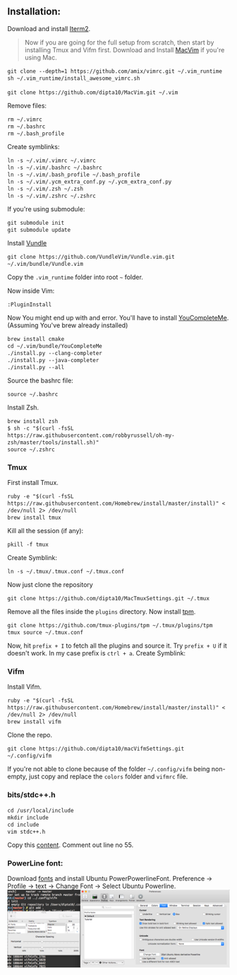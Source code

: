 ## Installation:

Download and install [Iterm2](https://www.iterm2.com/downloads.html).

> Now if you are going for the full setup from scratch, then start by installing Tmux and Vifm first.
> Download and Install [MacVim](https://github.com/macvim-dev/macvim/releases/tag/snapshot-155) if you're using Mac.

```
git clone --depth=1 https://github.com/amix/vimrc.git ~/.vim_runtime
sh ~/.vim_runtime/install_awesome_vimrc.sh

git clone https://github.com/dipta10/MacVim.git ~/.vim
```

Remove files:

```
rm ~/.vimrc
rm ~/.bashrc
rm ~/.bash_profile
```

Create symblinks:

```
ln -s ~/.vim/.vimrc ~/.vimrc
ln -s ~/.vim/.bashrc ~/.bashrc
ln -s ~/.vim/.bash_profile ~/.bash_profile
ln -s ~/.vim/.ycm_extra_conf.py ~/.ycm_extra_conf.py
ln -s ~/.vim/.zsh ~/.zsh
ln -s ~/.vim/.zshrc ~/.zshrc
```

If you're using submodule:

```
git submodule init
git submodule update
```

Install [Vundle](https://github.com/VundleVim/Vundle.vim)

```
git clone https://github.com/VundleVim/Vundle.vim.git ~/.vim/bundle/Vundle.vim
```

Copy the `.vim_runtime` folder into root `~` folder.

Now inside Vim:

```
:PluginInstall
```

Now You might end up with and error. You'll have to install [YouCompleteMe](https://github.com/Valloric/YouCompleteMe). (Assuming You've brew already installed)

```
brew install cmake
cd ~/.vim/bundle/YouCompleteMe
./install.py --clang-completer
./install.py --java-completer
./install.py --all
```

Source the bashrc file:

```
source ~/.bashrc
```

Install Zsh.

```
brew install zsh
$ sh -c "$(curl -fsSL https://raw.githubusercontent.com/robbyrussell/oh-my-zsh/master/tools/install.sh)"
source ~/.zshrc
```

### Tmux

First install Tmux.

```
ruby -e "$(curl -fsSL https://raw.githubusercontent.com/Homebrew/install/master/install)" < /dev/null 2> /dev/null
brew install tmux
```

Kill all the session (if any):

```
pkill -f tmux
```

Create Symblink:

```
ln -s ~/.tmux/.tmux.conf ~/.tmux.conf
```

Now just clone the repository

```
git clone https://github.com/dipta10/MacTmuxSettings.git ~/.tmux
```

Remove all the files inside the `plugins` directory. Now install [tpm](https://github.com/tmux-plugins/tpm).

```
git clone https://github.com/tmux-plugins/tpm ~/.tmux/plugins/tpm
tmux source ~/.tmux.conf
```

Now, hit `prefix + I` to fetch all the plugins and source it. Try `prefix + U` if it doesn't work. In my case prefix is `ctrl + a`.
Create Symblink:

### Vifm

Install Vifm.

```
ruby -e "$(curl -fsSL https://raw.githubusercontent.com/Homebrew/install/master/install)" < /dev/null 2> /dev/null
brew install vifm
```

Clone the repo.

```
git clone https://github.com/dipta10/macVifmSettings.git ~/.config/vifm
```

If you're not able to clone because of the folder `~/.config/vifm` being non-empty, just copy and replace the `colors` folder and `vifmrc` file.

### bits/stdc++.h

```
cd /usr/local/include
mkdir include
cd include
vim stdc++.h
```

Copy this [content](https://gist.github.com/eduarc/6022859). Comment out line no 55.

### PowerLine font:

Download [fonts](https://github.com/powerline/fonts) and install Ubuntu PowerPowerlineFont. Preference -> Profile -> text -> Change Font -> Select Ubuntu Powerline.
![](imgs/2019-05-08-22-02-24.png)
